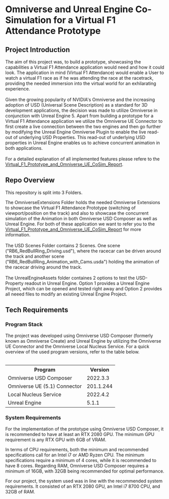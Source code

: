 <h1>Omniverse and Unreal Engine Co-Simulation for a Virtual F1 Attendance Prototype</h1>

<h2>Project Introduction</h2>
The aim of this project was, to build a prototype, showcasing the capabilities a Virtual F1 Attendance application would need and how it could look. The application in mind (Virtual F1 Attendance) would enable a User to watch a virtual F1 race as if he was attending the race at the racetrack, providing the needed immersion into the virtual world for an exhilarating experience.
<br></br>
Given the growing popularity of NVIDIA's Omniverse and the increasing adoption of USD (Universal Scene Description) as a standard for 3D development applications, the decision was made to utilize Omniverse in conjunction with Unreal Engine 5. Apart from building a prototype for a Virtual F1 Attendance application we utilize the Omniverse UE Connector to first create a live connection between the two engines and then go further by modifying the Unreal Engine Omniverse Plugin to enable the live read-out of underlying USD Properties. This read-out of underlying USD properties in Unreal Engine enables us to achieve concurrent animation in both applications.
<br></br>
For a detailed explanation of all implemented features please refere to the <a href="https://github.com/itsthestranger/omni-virtual-f1-prototype/blob/main/Virtual_F1_Prototype_and_Omniverse_UE_CoSim_Report.pdf">Virtual_F1_Prototype_and_Omniverse_UE_CoSim_Report</a>.

<h2>Repo Overview</h2>
This repository is split into 3 Folders. 


The OmniverseExtensions Folder holds the needed Omniverse Extensions to showcase the Virtual F1 Attendance Prototype (switching of viewport/position on the track) and also to showcase the concurrent simulation of the Animation in both Omniverse USD Composer as well as Unreal Engine. For both of these application we want to refer you to the <a href="https://github.com/itsthestranger/omni-virtual-f1-prototype/blob/main/Virtual_F1_Prototype_and_Omniverse_UE_CoSim_Report.pdf">Virtual_F1_Prototype_and_Omniverse_UE_CoSim_Report</a> for more information.
<br></br>
The USD Scenes Folder contains 2 Scenes. One scene ("RB6_RedBullRing_Driving.usd"), where the racecar can be driven around the track and another scene ("RB6_RedBullRing_Animation_with_Cams.usda") holding the animation of the racecar driving around the track.
<br></br>
The UnrealEngineAssets folder containes 2 options to test the USD-Property readout in Unreal Engine. Option 1 provides a Unreal Engine Project, which can be opened and tested right away and Option 2 provides all neeed files to modify an existing Unreal Engine Project.


<h2>Tech Requirements</h2>

<h3>Program Stack</h3>
The project was developed using Omniverse USD Composer (formerly known as Omniverse Create) and Unreal Engine by utilizing the Omniverse UE Connector and the Omniverse Local Nucleus Service. For a quick overview of the used program versions, refer to the table below.
<br></br>

<table>
  <tr>
    <th>Program</th>
    <th>Version</th>
  </tr>
  <tr>
    <td>Omniverse USD Composer</td>
    <td>2022.3.3</td>
  </tr>
  <tr>
    <td>Omniverse UE (5.1) Connector</td>
    <td>201.1.244</td>
  </tr>
  <tr>
    <td>Local Nucleus Service</td>
    <td>2022.4.2</td>
  </tr>
  <tr>
    <td>Unreal Engine</td>
    <td>5.1.1</td>
  </tr>
</table>

<h3>System Requirements</h3>
For the implementation of the prototype using Omniverse USD Composer, it is recommended to have at least an RTX 2080 GPU. The minimum GPU requirement is any RTX GPU with 6GB of VRAM.

In terms of CPU requirements, both the minimum and recommended specifications call for an Intel i7 or AMD Ryzen CPU. The minimum specifications require a minimum of 4 cores, while it is recommended to have 8 cores.
Regarding RAM, Omniverse USD Composer requires a minimum of 16GB, with 32GB being recommended for optimal performance.

For our project, the system used was in line with the recommended system requirements. It consisted of an RTX 2080 GPU, an Intel i7 8700 CPU, and 32GB of RAM.
